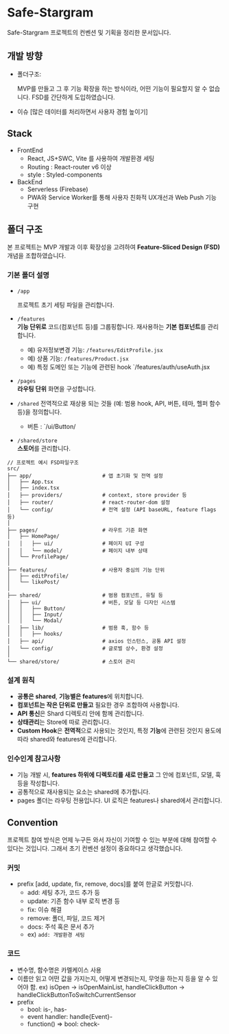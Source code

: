 # Safe-Stargram

Safe-Stargram 프로젝트의 컨벤션 및 기획을 정리한 문서입니다.

## 개발 방향

- 폴더구조:

  MVP를 만들고 그 후 기능 확장을 하는 방식이라, 어떤 기능이 필요할지 알 수 없습니다. FSD를 간단하게 도입하였습니다.

- 이슈 [많은 데이터를 처리하면서 사용자 경험 높이기]

## Stack

- FrontEnd
  - React, JS+SWC, Vite 를 사용하여 개발환경 세팅
  - Routing : React-router v6 이상
  - style : Styled-components
- BackEnd
  - Serverless (Firebase)
  - PWA와 Service Worker를 통해 사용자 친화적 UX개선과 Web Push 기능 구현

## 폴더 구조

본 프로젝트는 MVP 개발과 이후 확장성을 고려하여 **Feature-Sliced Design (FSD)** 개념을 조합하였습니다.

### 기본 폴더 설명
- `/app`

  프로젝트 초기 세팅 파일을 관리합니다.

- `/features`  
  **기능 단위로** 코드(컴포넌트 등)를 그룹핑합니다. 재사용하는 **기본 컴포넌트**를 관리합니다.
  - 예) 유저정보변경 기능: `/features/EditProfile.jsx`
  - 예) 상품 기능: `/features/Product.jsx`
  - 예) 특정 도메인 또는 기능에 관련된 hook `/features/auth/useAuth.jsx

- `/pages`  
  **라우팅 단위** 화면을 구성합니다.  

- `/shared`
  전역적으로 재상용 되는 것들 (예: 범용 hook, API, 버튼, 테마, 헬퍼 함수 등)을 정의합니다.
  - 버튼 : `/ui/Button/

- `/shared/store`  
  **스토어**를 관리합니다.

```text
// 프로젝트 예시 FSD파일구조
src/
├── app/                       # 앱 초기화 및 전역 설정
│   ├── App.tsx
│   ├── index.tsx
│   ├── providers/             # context, store provider 등
│   ├── router/                # react-router-dom 설정
│   └── config/                # 전역 설정 (API baseURL, feature flags 등)
│
├── pages/                     # 라우트 기준 화면
│   ├── HomePage/
│   │   ├── ui/                # 페이지 UI 구성
│   │   └── model/             # 페이지 내부 상태
│   └── ProfilePage/
│
├── features/                  # 사용자 중심의 기능 단위
│   ├── editProfile/
│   └── likePost/
│
├── shared/                    # 범용 컴포넌트, 유틸 등
│   ├── ui/                    # 버튼, 모달 등 디자인 시스템
│   │   ├── Button/
│   │   ├── Input/
│   │   └── Modal/
│   ├── lib/                   # 범용 훅, 함수 등
│   │   ├── hooks/
│   ├── api/                   # axios 인스턴스, 공통 API 설정
│   └── config/                # 글로벌 상수, 환경 설정
│
└── shared/store/              # 스토어 관리
```

### 설계 원칙

- **공통은 shared**, **기능별은 features**에 위치합니다.
- **컴포넌트는 작은 단위로 만들고** 필요한 경우 조합하여 사용합니다.
- **API 통신**은 Shard 디렉토리 안에 함께 관리합니다.
- **상태관리**는 Store에 따로 관리합니다.
- **Custom Hook**은 **전역적**으로 사용되는 것인지, 특정 **기능**에 관련된 것인지 용도에 따라 shared와 features에 관리합니다.


### 인수인계 참고사항

- 기능 개발 시, **features 하위에 디렉토리를 새로 만들고** 그 안에 컴포넌트, 모델, 훅 등을 작성합니다.
- 공통적으로 재사용되는 요소는 shared에 추가합니다.
- pages 폴더는 라우팅 전용입니다. UI 로직은 features나 shared에서 관리합니다.

## Convention

프로젝트 참여 방식은 언제 누구든 와서 자신이 기여할 수 있는 부분에 대해 참여할 수 있다는 것입니다. 그래서 초기 컨벤션 설정이 중요하다고 생각했습니다.

### 커밋

- prefix [add, update, fix, remove, docs]를 붙여 한글로 커밋합니다.
  - add: 세팅 추가, 코드 추가 등
  - update: 기존 함수 내부 로직 변경 등
  - fix: 이슈 해결
  - remove: 폴더, 파일, 코드 제거
  - docs: 주석 혹은 문서 추가
  - ex) `add: 개발환경 세팅`

### 코드

- 변수명, 함수명은 카멜케이스 사용
- 이름만 읽고 어떤 값을 가지는지, 어떻게 변경되는지, 무엇을 하는지 등을 알 수 있어야 함.
  ex) isOpen -> isOpenMainList, handleClickButton -> handleClickButtonToSwitchCurrentSensor
- prefix
  - bool: is-, has-
  - event handler: handle{Event}-
  - function() => bool: check-
